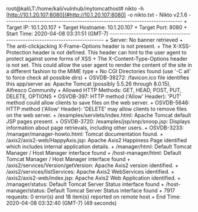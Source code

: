 root@kaliLT:/home/kali/vulnhub/mytomcathost# nikto \-h [http://10.1.20.107:8080](#http://10.1.20.107:8080)
\-o nikto\.txt
\- Nikto v2\.1\.6
\-\-\-\-\-\-\-\-\-\-\-\-\-\-\-\-\-\-\-\-\-\-\-\-\-\-\-\-\-\-\-\-\-\-\-\-\-\-\-\-\-\-\-\-\-\-\-\-\-\-\-\-\-\-\-\-\-\-\-\-\-\-\-\-\-\-\-\-\-\-\-\-\-\-\-
\+ Target IP:          10\.1\.20\.107
\+ Target Hostname:    10\.1\.20\.107
\+ Target Port:        8080
\+ Start Time:         2020\-04\-08 03:31:51 \(GMT\-7\)
\-\-\-\-\-\-\-\-\-\-\-\-\-\-\-\-\-\-\-\-\-\-\-\-\-\-\-\-\-\-\-\-\-\-\-\-\-\-\-\-\-\-\-\-\-\-\-\-\-\-\-\-\-\-\-\-\-\-\-\-\-\-\-\-\-\-\-\-\-\-\-\-\-\-\-
\+ Server: No banner retrieved
\+ The anti\-clickjacking X\-Frame\-Options header is not present\.
\+ The X\-XSS\-Protection header is not defined\. This header can hint to the user agent to protect against some forms of XSS
\+ The X\-Content\-Type\-Options header is not set\. This could allow the user agent to render the content of the site in a different fashion to the MIME type
\+ No CGI Directories found \(use '\-C all' to force check all possible dirs\)
\+ OSVDB\-39272: /favicon\.ico file identifies this app/server as: Apache Tomcat \(possibly 5\.5\.26 through 8\.0\.15\), Alfresco Community
\+ Allowed HTTP Methods: GET, HEAD, POST, PUT, DELETE, OPTIONS 
\+ OSVDB\-397: HTTP method \('Allow' Header\): 'PUT' method could allow clients to save files on the web server\.
\+ OSVDB\-5646: HTTP method \('Allow' Header\): 'DELETE' may allow clients to remove files on the web server\.
\+ /examples/servlets/index\.html: Apache Tomcat default JSP pages present\.
\+ OSVDB\-3720: /examples/jsp/snp/snoop\.jsp: Displays information about page retrievals, including other users\.
\+ OSVDB\-3233: /manager/manager\-howto\.html: Tomcat documentation found\.
\+ /axis2/axis2\-web/HappyAxis\.jsp: Apache Axis2 Happiness Page identified which includes internal application details\.
\+ /manager/html: Default Tomcat Manager / Host Manager interface found
\+ /host\-manager/html: Default Tomcat Manager / Host Manager interface found
\+ /axis2/services/Version/getVersion: Apache Axis2 version identified\.
\+ /axis2/services/listServices: Apache Axis2 WebServices identified\.
\+ /axis2/axis2\-web/index\.jsp: Apache Axis2 Web Application identified\.
\+ /manager/status: Default Tomcat Server Status interface found
\+ /host\-manager/status: Default Tomcat Server Status interface found
\+ 7917 requests: 0 error\(s\) and 18 item\(s\) reported on remote host
\+ End Time:           2020\-04\-08 03:32:40 \(GMT\-7\) \(49 seconds\)


